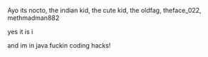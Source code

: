 Ayo its nocto, the indian kid, the cute kid, the oldfag, theface_022, methmadman882

yes it is i

and im in java fuckin coding hacks!
